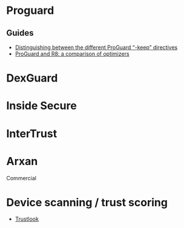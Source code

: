# Proguard

## Guides

- [Distinguishing between the different ProGuard “-keep” directives](https://jebware.com/blog/?p=418)
- [ProGuard and R8: a comparison of optimizers](https://www.guardsquare.com/en/blog/proguard-and-r8)

# DexGuard

# Inside Secure

# InterTrust

# Arxan

Commercial

# Device scanning / trust scoring

- [Trustlook](https://www.trustlook.com/products/mobile)
